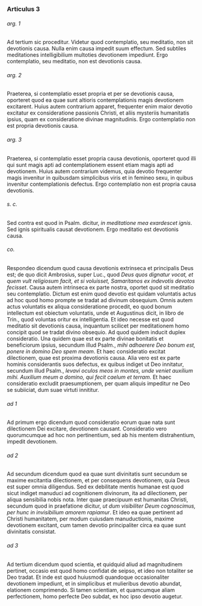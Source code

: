 ### Articulus 3

###### arg. 1
Ad tertium sic proceditur. Videtur quod contemplatio, seu meditatio, non sit devotionis causa. Nulla enim causa impedit suum effectum. Sed subtiles meditationes intelligibilium multoties devotionem impediunt. Ergo contemplatio, seu meditatio, non est devotionis causa.

###### arg. 2
Praeterea, si contemplatio esset propria et per se devotionis causa, oporteret quod ea quae sunt altioris contemplationis magis devotionem excitarent. Huius autem contrarium apparet, frequenter enim maior devotio excitatur ex consideratione passionis Christi, et aliis mysteriis humanitatis ipsius, quam ex consideratione divinae magnitudinis. Ergo contemplatio non est propria devotionis causa.

###### arg. 3
Praeterea, si contemplatio esset propria causa devotionis, oporteret quod illi qui sunt magis apti ad contemplationem essent etiam magis apti ad devotionem. Huius autem contrarium videmus, quia devotio frequenter magis invenitur in quibusdam simplicibus viris et in femineo sexu, in quibus invenitur contemplationis defectus. Ergo contemplatio non est propria causa devotionis.

###### s. c.
Sed contra est quod in Psalm. dicitur, *in meditatione mea exardescet ignis*. Sed ignis spiritualis causat devotionem. Ergo meditatio est devotionis causa.

###### co.
Respondeo dicendum quod causa devotionis extrinseca et principalis Deus est; de quo dicit Ambrosius, super Luc., quod *Deus quos dignatur vocat, et quem vult religiosum facit, et si voluisset, Samaritanos ex indevotis devotos fecisset*. Causa autem intrinseca ex parte nostra, oportet quod sit meditatio seu contemplatio. Dictum est enim quod devotio est quidam voluntatis actus ad hoc quod homo prompte se tradat ad divinum obsequium. Omnis autem actus voluntatis ex aliqua consideratione procedit, eo quod bonum intellectum est obiectum voluntatis, unde et Augustinus dicit, in libro de Trin., quod voluntas oritur ex intelligentia. Et ideo necesse est quod meditatio sit devotionis causa, inquantum scilicet per meditationem homo concipit quod se tradat divino obsequio. Ad quod quidem inducit duplex consideratio. Una quidem quae est ex parte divinae bonitatis et beneficiorum ipsius, secundum illud Psalm., *mihi adhaerere Deo bonum est, ponere in domino Deo spem meam*. Et haec consideratio excitat dilectionem, quae est proxima devotionis causa. Alia vero est ex parte hominis considerantis suos defectus, ex quibus indiget ut Deo innitatur, secundum illud Psalm., *levavi oculos meos in montes, unde veniet auxilium mihi. Auxilium meum a domino, qui fecit caelum et terram*. Et haec consideratio excludit praesumptionem, per quam aliquis impeditur ne Deo se subiiciat, dum suae virtuti innititur.

###### ad 1
Ad primum ergo dicendum quod consideratio eorum quae nata sunt dilectionem Dei excitare, devotionem causant. Consideratio vero quorumcumque ad hoc non pertinentium, sed ab his mentem distrahentium, impedit devotionem.

###### ad 2
Ad secundum dicendum quod ea quae sunt divinitatis sunt secundum se maxime excitantia dilectionem, et per consequens devotionem, quia Deus est super omnia diligendus. Sed ex debilitate mentis humanae est quod sicut indiget manuduci ad cognitionem divinorum, ita ad dilectionem, per aliqua sensibilia nobis nota. Inter quae praecipuum est humanitas Christi, secundum quod in praefatione dicitur, *ut dum visibiliter Deum cognoscimus, per hunc in invisibilium amorem rapiamur*. Et ideo ea quae pertinent ad Christi humanitatem, per modum cuiusdam manuductionis, maxime devotionem excitant, cum tamen devotio principaliter circa ea quae sunt divinitatis consistat.

###### ad 3
Ad tertium dicendum quod scientia, et quidquid aliud ad magnitudinem pertinet, occasio est quod homo confidat de seipso, et ideo non totaliter se Deo tradat. Et inde est quod huiusmodi quandoque occasionaliter devotionem impediunt, et in simplicibus et mulieribus devotio abundat, elationem comprimendo. Si tamen scientiam, et quamcumque aliam perfectionem, homo perfecte Deo subdat, ex hoc ipso devotio augetur.

